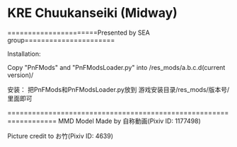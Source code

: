 ﻿# KRE Chuukanseiki (Midway)

======================Presented by SEA group======================



Installation: 

Copy "PnFMods" and "PnFModsLoader.py" into /res_mods/a.b.c.d(current version)/


安装：
把PnFMods和PnFModsLoader.py放到
游戏安装目录/res_mods/版本号/ 
里面即可

==================================================================
MMD Model Made by 自称動画(Pixiv ID: 1177498)
Picture credit to お竹(Pixiv ID: 4639) 
